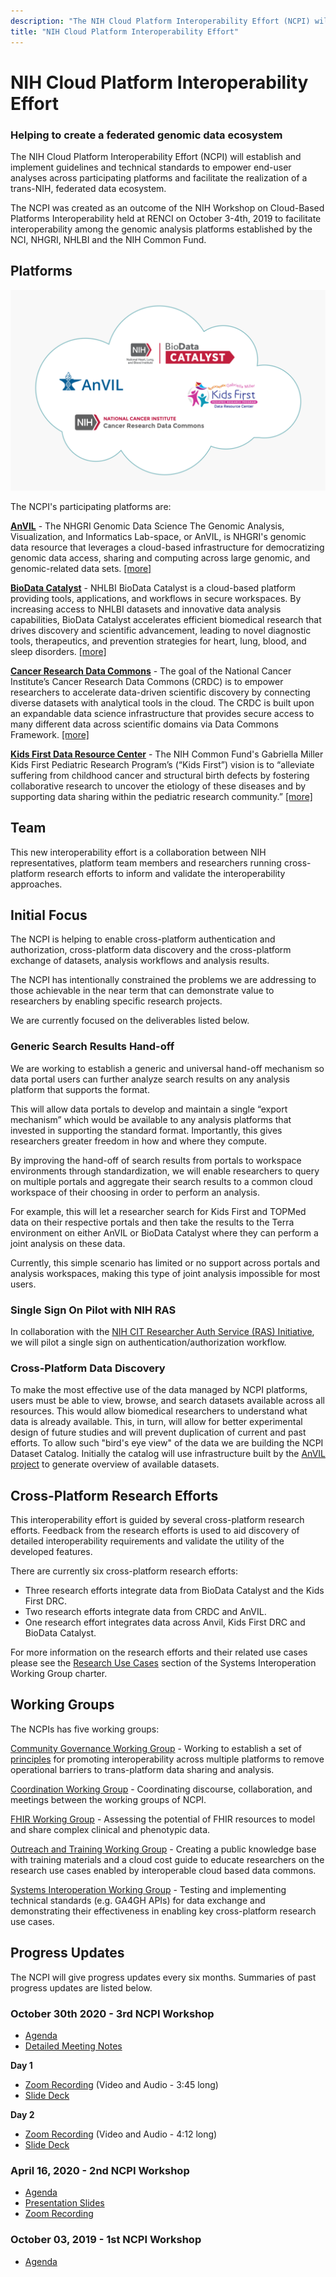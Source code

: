 ```yaml
---
description: "The NIH Cloud Platform Interoperability Effort (NCPI) will establish and implement guidelines and technical standards to empower end-user analyses across participating platforms and facilitate the realization of a trans-NIH, federated data ecosystem."
title: "NIH Cloud Platform Interoperability Effort"
---
```


# NIH Cloud Platform Interoperability Effort
### Helping to create a federated genomic data ecosystem

 <hero small>The NIH Cloud Platform Interoperability Effort (NCPI) will establish and implement guidelines and technical standards to empower end-user analyses across participating platforms and facilitate the realization of a trans-NIH, federated  data ecosystem.
 </hero>


The NCPI was created as an outcome of the NIH Workshop on Cloud-Based Platforms Interoperability held at RENCI on October 3-4th, 2019 to facilitate interoperability among the genomic analysis platforms established by the NCI, NHGRI, NHLBI and the NIH Common Fund.

## Platforms
![HERO](./_images/ncpi-cloud.png)

The NCPI's  participating platforms are:

[**AnVIL**](/) - The NHGRI Genomic Data Science The Genomic Analysis, Visualization, and Informatics Lab-space, or AnVIL, is NHGRI's genomic data resource that leverages a cloud-based infrastructure for democratizing genomic data access, sharing and computing across large genomic, and genomic-related data sets. [[more]](/ncpi/platforms#analysis-visualization-and-informatics-lab-space-anvil)

[**BioData Catalyst**](https://biodatacatalyst.nhlbi.nih.gov/) - NHLBI BioData Catalyst is a cloud-based platform providing tools, applications, and workflows in secure workspaces. By increasing access to NHLBI datasets and innovative data analysis capabilities, BioData Catalyst accelerates efficient biomedical research that drives discovery and scientific advancement, leading to novel diagnostic tools, therapeutics, and prevention strategies for heart, lung, blood, and sleep disorders. [[more]](/ncpi/platforms#biodata-catalyst)

[**Cancer Research Data Commons**](https://datacommons.cancer.gov/) - The goal of the National Cancer Institute’s Cancer Research Data Commons (CRDC) is to empower researchers to accelerate data-driven scientific discovery by connecting diverse datasets with analytical tools in the cloud. The CRDC is built upon an expandable data science infrastructure that provides secure access to many different data across scientific domains via Data Commons Framework. [[more]](/ncpi/platforms#cancer-research-data-commons-crdc)


[**Kids First Data Resource Center**](https://kidsfirstdrc.org/)  -  The NIH Common Fund's Gabriella Miller Kids First Pediatric Research Program’s (“Kids First”) vision is to “alleviate suffering from childhood cancer and structural birth defects by fostering collaborative research to uncover the etiology of these diseases and by supporting data sharing within the pediatric research community.”  [[more]](/ncpi/platforms#kids-first-data-resource-center)


## Team 
This new interoperability effort is a collaboration between NIH representatives, platform team members and researchers running cross-platform research efforts to inform and validate the interoperability approaches.

## Initial Focus

<hero small>The NCPI is helping to enable cross-platform authentication and authorization, cross-platform data discovery and the cross-platform exchange of datasets, analysis workflows and analysis results.</hero>

The NCPI has intentionally constrained the problems we are addressing to those achievable in the near term that can demonstrate value to researchers by enabling specific research projects.
 
 We are currently focused on the deliverables listed below.

### Generic Search Results Hand-off
  
We are working to establish a generic and universal hand-off mechanism so data portal users can further analyze search results on any analysis platform that supports the format.
   
This will allow data portals to develop and maintain a single “export mechanism” which would be available to any analysis platforms that invested in supporting the standard format. Importantly, this gives researchers greater freedom in how and where they compute.

By improving the hand-off of search results from portals to workspace environments through standardization, we will enable researchers to query on multiple portals and aggregate their search results to a common cloud workspace of their choosing in order to perform an analysis. 
 
For example, this will let a researcher search for Kids First and TOPMed data on their respective portals and then take the results to the Terra environment on either AnVIL or BioData Catalyst where they can perform a joint analysis on these data.
  
Currently, this simple scenario has limited or no support across portals and analysis workspaces, making this type of joint analysis impossible for most users.


### Single Sign On Pilot with NIH RAS 

In collaboration with the [NIH CIT Researcher Auth Service (RAS) Initiative](https://datascience.nih.gov/data-infrastructure/researcher-auth-service), we will pilot a single sign on authentication/authorization workflow.

### Cross-Platform Data Discovery

To make the most effective use of the data managed by NCPI platforms, users must be able to view, browse, and search datasets available across all resources. This would allow biomedical researchers to understand what data is already available. This, in turn, will allow for better experimental design of future studies and will prevent duplication of current and past efforts. To allow such "bird's eye view" of the data we are building the NCPI Dataset Catalog. Initially the catalog will use infrastructure built by the [AnVIL project](/data) to generate overview of available datasets. 

## Cross-Platform Research Efforts

 <hero small> This interoperability effort is guided by several cross-platform research efforts. Feedback from the research efforts is used to aid discovery of detailed interoperability requirements and validate the utility of the developed features. </hero>
 
There are currently six cross-platform research efforts:

* Three research efforts integrate data from BioData Catalyst and the Kids First DRC.
* Two research efforts integrate data from CRDC and AnVIL.
* One research effort integrates data across Anvil, Kids First DRC and BioData Catalyst.

For more information on the research efforts and their related use cases please see the [Research Use Cases](https://docs.google.com/document/d/1rhxkfUHxOI1Es1SX5kOH1Gadlk-gcOlYEQ6RL9_u_p4/edit#heading=h.91ug8sbahj9o) section of the Systems Interoperation Working Group charter.

 
## Working Groups

The NCPIs has five working groups:


[Community Governance Working Group](/ncpi/working-groups#community-governance-working-group) - Working to establish a set of [principles](/ncpi/interoperating-principles) for promoting interoperability across multiple platforms to remove operational barriers to trans-platform data sharing and analysis.

[Coordination Working Group](/ncpi/working-groups#coordination-working-group) - Coordinating discourse, collaboration, and meetings between the working groups of NCPI.

[FHIR Working Group](/ncpi/working-groups#fhir-working-group) - Assessing the potential of FHIR resources to model and share complex clinical and phenotypic data.

[Outreach and Training Working Group](/ncpi/working-groups#outreach-and-training-working-group) - Creating a public knowledge base with training materials and a cloud cost guide to educate researchers on the research use cases enabled by interoperable cloud based data commons. 

[Systems Interoperation Working Group](ncpi/working-groups#nih-systems-interoperation-working-group) - Testing and implementing technical standards (e.g. GA4GH APIs) for data exchange and demonstrating their effectiveness in enabling key cross-platform research use cases. 


## Progress Updates
The NCPI will give progress updates every six months. Summaries of past progress updates are listed below.

### October 30th  2020 - 3rd NCPI Workshop

* [Agenda](https://docs.google.com/document/d/1xNjYzuC7AUsCK81CQi3IOIdLQZrE1yB98hbXuzkHas4/edit)
* [Detailed Meeting Notes](https://docs.google.com/document/d/1g2nBe6_P-X-TlwzeAkULUdQTi3wpuWyppa7DDApTYhY/edit)

**Day 1**
* [Zoom Recording](https://youtu.be/8HAxEvakPtk) (Video and Audio - 3:45 long)
* [Slide Deck](https://docs.google.com/presentation/d/1SMG73wwpJI8-uAv7cSZ1dn0wyePUEyLkFhbSBl6-2wE/edit)

**Day 2**
* [Zoom Recording](https://youtu.be/Tzs1N30q5Z0) (Video and Audio - 4:12 long)
* [Slide Deck](https://docs.google.com/presentation/d/1jkkpjD_CiYfnFM8dRElGBGXth9-1cLsMV7qYgxxAwNM/edit#slide=id.ga6bb340ce7_1_8)


### April 16, 2020 - 2nd NCPI Workshop

* [Agenda](https://docs.google.com/document/d/1NM_fOdbMKRnT-GFZMWYZ7W65Y0UpQ9lE4RekOvbXg9I/edit)
* [Presentation Slides](https://docs.google.com/presentation/d/1He7naDpPQugrROq8Gh0VjxLiFyDnOuWUukLyToEoNzU/edit?usp=sharing)
* [Zoom Recording](https://drive.google.com/file/d/1sk35jfEl6RDApApJIRawfof5wkXpU5O1/view)


### October 03, 2019 - 1st NCPI Workshop

* [Agenda](https://docs.google.com/document/d/1lA-pgt5-afpM0Vz5ytIv62BlcQmcB-pGhwXf1CHuHhc/edit?usp=sharing)

